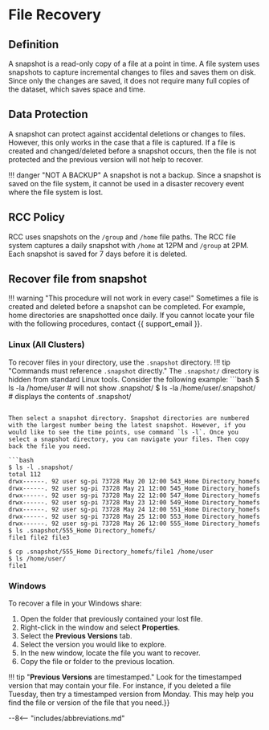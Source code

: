 # File Recovery

## Definition

A snapshot is a read-only copy of a file at a point in time. A file system uses snapshots to capture incremental changes to files and saves them on disk. Since only the changes are saved, it does not require many full copies of the dataset, which saves space and time.

## Data Protection

A snapshot can protect against accidental deletions or changes to files. However, this only works in the case that a file is captured. If a file is created and changed/deleted before a snapshot occurs, then the file is not protected and the previous version will not help to recover.

!!! danger "NOT A BACKUP"
    A snapshot is not a backup. Since a snapshot is saved on the file system, it cannot be used in a disaster recovery event where the file system is lost.

## RCC Policy

RCC uses snapshots on the `/group` and `/home` file paths. The RCC file system captures a daily snapshot with `/home` at 12PM and `/group` at 2PM. Each snapshot is saved for 7 days before it is deleted.

## Recover file from snapshot

!!! warning "This procedure will not work in every case!"
    Sometimes a file is created and deleted before a snapshot can be completed. For example, home directories are snapshotted once daily. If you cannot locate your file with the following procedures, contact {{ support_email }}.

### Linux (All Clusters)

To recover files in your directory, use the `.snapshot` directory.
!!! tip "Commands must reference `.snapshot` directly."
    The `.snapshot/` directory is hidden from standard Linux tools. Consider the following example:
    ```bash
    $ ls -la /home/user # will not show .snapshot/
    $ ls -la /home/user/.snapshot/ # displays the contents of .snapshot/
```

Then select a snapshot directory. Snapshot directories are numbered with the largest number being the latest snapshot. However, if you would like to see the time points, use command `ls -l`. Once you select a snapshot directory, you can navigate your files. Then copy back the file you need.

```bash
$ ls -l .snapshot/
total 112
drwx------. 92 user sg-pi 73728 May 20 12:00 543_Home Directory_homefs
drwx------. 92 user sg-pi 73728 May 21 12:00 545_Home Directory_homefs
drwx------. 92 user sg-pi 73728 May 22 12:00 547_Home Directory_homefs
drwx------. 92 user sg-pi 73728 May 23 12:00 549_Home Directory_homefs
drwx------. 92 user sg-pi 73728 May 24 12:00 551_Home Directory_homefs
drwx------. 92 user sg-pi 73728 May 25 12:00 553_Home Directory_homefs
drwx------. 92 user sg-pi 73728 May 26 12:00 555_Home Directory_homefs
$ ls .snapshot/555_Home Directory_homefs/
file1 file2 file3

$ cp .snapshot/555_Home Directory_homefs/file1 /home/user
$ ls /home/user/
file1
```

### Windows

To recover a file in your Windows share:

1. Open the folder that previously contained your lost file.
2. Right-click in the window and select **Properties**.
3. Select the **Previous Versions** tab.
4. Select the version you would like to explore.
5. In the new window, locate the file you want to recover.
6. Copy the file or folder to the previous location.

!!! tip "**Previous Versions** are timestamped."
    Look for the timestamped version that may contain your file. For instance, if you deleted a file Tuesday, then try a timestamped version from Monday. This may help you find the file or version of the file that you need.}}

--8<-- "includes/abbreviations.md"

